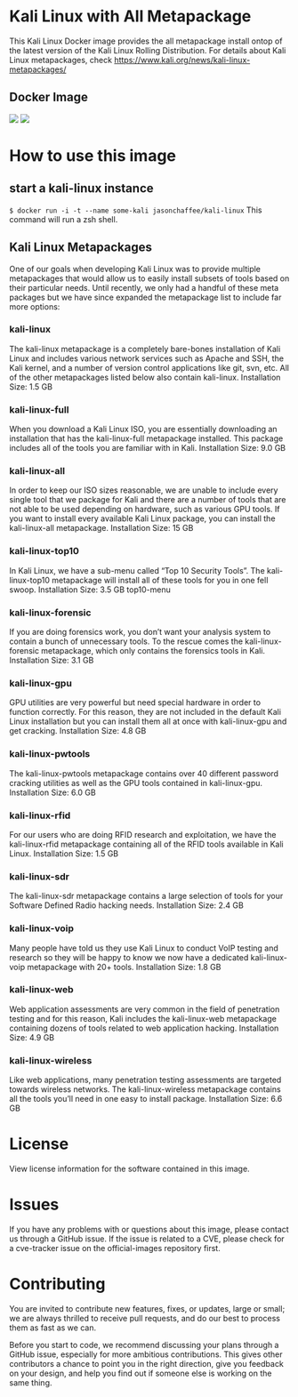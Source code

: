 # Kali Linux with All Metapackage
This Kali Linux Docker image provides the all metapackage install ontop of the latest version of the Kali Linux Rolling Distribution.  For details about Kali Linux metapackages, check https://www.kali.org/news/kali-linux-metapackages/

## Docker Image
[![](https://images.microbadger.com/badges/version/jasonchaffee/kali-linux.svg)](http://microbadger.com/images/jasonchaffee/kali-linux "Get your own version badge on microbadger.com") [![](https://images.microbadger.com/badges/image/jasonchaffee/kali-linux.svg)](http://microbadger.com/images/jasonchaffee/kali-linux "Get your own image badge on microbadger.com")

# How to use this image

## start a kali-linux instance
`$ docker run -i -t --name some-kali jasonchaffee/kali-linux`
This command will run a zsh shell.

## Kali Linux Metapackages 

One of our goals when developing Kali Linux was to provide multiple metapackages that would allow us to easily install subsets of tools based on their particular needs. Until recently, we only had a handful of these meta packages but we have since expanded the metapackage list to include far more options:

### kali-linux

The kali-linux metapackage is a completely bare-bones installation of Kali Linux and includes various network services such as Apache and SSH, the Kali kernel, and a number of version control applications like git, svn, etc. All of the other metapackages listed below also contain kali-linux.
Installation Size: 1.5 GB

### kali-linux-full

When you download a Kali Linux ISO, you are essentially downloading an installation that has the kali-linux-full metapackage installed. This package includes all of the tools you are familiar with in Kali.
Installation Size: 9.0 GB

### kali-linux-all

In order to keep our ISO sizes reasonable, we are unable to include every single tool that we package for Kali and there are a number of tools that are not able to be used depending on hardware, such as various GPU tools. If you want to install every available Kali Linux package, you can install the kali-linux-all metapackage.
Installation Size: 15 GB

### kali-linux-top10

In Kali Linux, we have a sub-menu called “Top 10 Security Tools”. The kali-linux-top10 metapackage will install all of these tools for you in one fell swoop.
Installation Size: 3.5 GB
top10-menu

### kali-linux-forensic

If you are doing forensics work, you don’t want your analysis system to contain a bunch of unnecessary tools. To the rescue comes the kali-linux-forensic metapackage, which only contains the forensics tools in Kali.
Installation Size: 3.1 GB

### kali-linux-gpu

GPU utilities are very powerful but need special hardware in order to function correctly. For this reason, they are not included in the default Kali Linux installation but you can install them all at once with kali-linux-gpu and get cracking.
Installation Size: 4.8 GB

### kali-linux-pwtools

The kali-linux-pwtools metapackage contains over 40 different password cracking utilities as well as the GPU tools contained in kali-linux-gpu.
Installation Size: 6.0 GB

### kali-linux-rfid

For our users who are doing RFID research and exploitation, we have the kali-linux-rfid metapackage containing all of the RFID tools available in Kali Linux.
Installation Size: 1.5 GB

### kali-linux-sdr

The kali-linux-sdr metapackage contains a large selection of tools for your Software Defined Radio hacking needs.
Installation Size: 2.4 GB

### kali-linux-voip

Many people have told us they use Kali Linux to conduct VoIP testing and research so they will be happy to know we now have a dedicated kali-linux-voip metapackage with 20+ tools.
Installation Size: 1.8 GB

### kali-linux-web

Web application assessments are very common in the field of penetration testing and for this reason, Kali includes the kali-linux-web metapackage containing dozens of tools related to web application hacking.
Installation Size: 4.9 GB

### kali-linux-wireless

Like web applications, many penetration testing assessments are targeted towards wireless networks. The kali-linux-wireless metapackage contains all the tools you’ll need in one easy to install package.
Installation Size: 6.6 GB

# License
View license information for the software contained in this image.

# Issues
If you have any problems with or questions about this image, please contact us through a GitHub issue. If the issue is related to a CVE, please check for a cve-tracker issue on the official-images repository first.

# Contributing
You are invited to contribute new features, fixes, or updates, large or small; we are always thrilled to receive pull requests, and do our best to process them as fast as we can.

Before you start to code, we recommend discussing your plans through a GitHub issue, especially for more ambitious contributions. This gives other contributors a chance to point you in the right direction, give you feedback on your design, and help you find out if someone else is working on the same thing.

